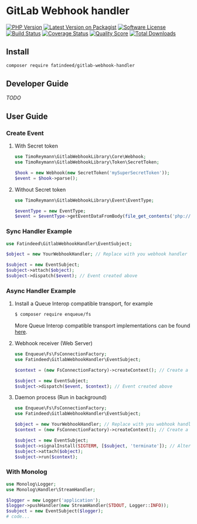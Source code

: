 # GitLab Webhook handler

[![PHP Version][ico-php-v]](#)
[![Latest Version on Packagist][ico-version]][link-packagist]
[![Software License][ico-license]](#)
[![Build Status][ico-travis]][link-travis]
[![Coverage Status][ico-scrutinizer]][link-scrutinizer]
[![Quality Score][ico-code-quality]][link-code-quality]
[![Total Downloads][ico-downloads]][link-packagist]

<!-- This library is a _pure PHP_ implementation of the [AMQP 0-9-1 protocol](http://www.rabbitmq.com/tutorials/amqp-concepts.html).
It's been tested against [RabbitMQ](http://www.rabbitmq.com/). -->

## Install

```sh
composer require fatindeed/gitlab-webhook-handler
```

## Developer Guide

*TODO*

## User Guide

### Create Event

1.  With Secret token

    ```php
    use TimoReymann\GitlabWebhookLibrary\Core\Webhook;
    use TimoReymann\GitlabWebhookLibrary\Token\SecretToken;

    $hook = new Webhook(new SecretToken('mySuperSecretToken'));
    $event = $hook->parse();
    ```

2.  Without Secret token

    ```php
    use TimoReymann\GitlabWebhookLibrary\Event\EventType;

    $eventType = new EventType;
    $event = $eventType->getEventDataFromBody(file_get_contents('php://input'));
    ```

### Sync Handler Example

```php
use Fatindeed\GitlabWebhookHandler\EventSubject;

$object = new YourWebhookHandler; // Replace with you webhook handler

$subject = new EventSubject;
$subject->attach($object);
$subject->dispatch($event); // Event created above
```

### Async Handler Example

1.  Install a Queue Interop compatible transport, for example

    ```sh
    $ composer require enqueue/fs
    ```

    More Queue Interop compatible transport implementations can be found [here](https://packagist.org/packages/queue-interop/queue-interop).

2.  Webhook receiver (Web Server)

    ```php
    use Enqueue\Fs\FsConnectionFactory;
    use Fatindeed\GitlabWebhookHandler\EventSubject;

    $context = (new FsConnectionFactory)->createContext(); // Create a filesystem queue

    $subject = new EventSubject;
    $subject->dispatch($event, $context); // Event created above
    ```

3.  Daemon process (Run in background)

    ```php
    use Enqueue\Fs\FsConnectionFactory;
    use Fatindeed\GitlabWebhookHandler\EventSubject;

    $object = new YourWebhookHandler; // Replace with you webhook handler
    $context = (new FsConnectionFactory)->createContext(); // Create a filesystem queue

    $subject = new EventSubject;
    $subject->signalInstall(SIGTERM, [$subject, 'terminate']); // Alternative
    $subject->attach($object);
    $subject->run($context);
    ```

### With Monolog

```php
use Monolog\Logger;
use Monolog\Handler\StreamHandler;

$logger = new Logger('application');
$logger->pushHandler(new StreamHandler(STDOUT, Logger::INFO));
$subject = new EventSubject($logger);
# code...
```

[ico-php-v]: https://img.shields.io/packagist/php-v/fatindeed/gitlab-webhook-handler.svg
[ico-version]: https://img.shields.io/packagist/v/fatindeed/gitlab-webhook-handler.svg
[ico-license]: https://img.shields.io/packagist/l/fatindeed/gitlab-webhook-handler.svg
[ico-travis]: https://img.shields.io/travis/fatindeed/gitlab-webhook-handler/master.svg
[ico-scrutinizer]: https://img.shields.io/scrutinizer/coverage/g/fatindeed/gitlab-webhook-handler.svg
[ico-code-quality]: https://img.shields.io/scrutinizer/g/fatindeed/gitlab-webhook-handler.svg
[ico-downloads]: https://img.shields.io/packagist/dm/fatindeed/gitlab-webhook-handler.svg

[link-packagist]: https://packagist.org/packages/fatindeed/gitlab-webhook-handler
[link-travis]: https://travis-ci.org/fatindeed/gitlab-webhook-handler
[link-scrutinizer]: https://scrutinizer-ci.com/g/fatindeed/gitlab-webhook-handler/code-structure
[link-code-quality]: https://scrutinizer-ci.com/g/fatindeed/gitlab-webhook-handler
[link-author]: https://github.com/fatindeed